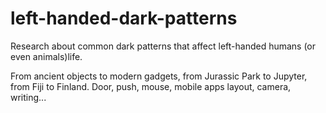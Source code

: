 # left-handed-dark-patterns
Research about common dark patterns that affect left-handed humans (or even animals)life.

From ancient objects to modern gadgets, from Jurassic Park to Jupyter, from Fiji to Finland.
Door, push, mouse, mobile apps layout, camera, writing...
